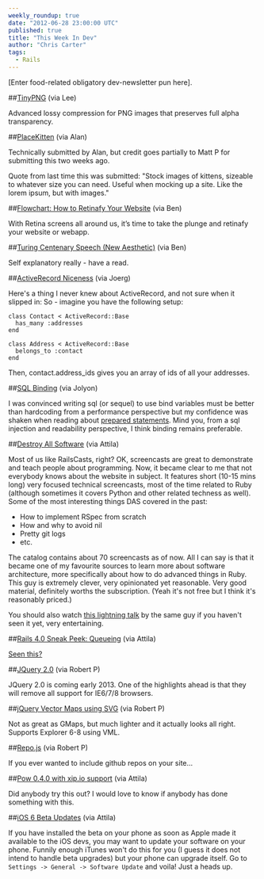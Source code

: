 ```yaml
---
weekly_roundup: true
date: "2012-06-28 23:00:00 UTC"
published: true
title: "This Week In Dev"
author: "Chris Carter"
tags:
  - Rails
---
```


[Enter food-related obligatory dev-newsletter pun here].

##[TinyPNG](http://tinypng.org/) (via Lee)

Advanced lossy compression for PNG images that preserves full alpha transparency.

##[PlaceKitten](http://www.placekitten.com/) (via Alan)

Technically submitted by Alan, but credit goes partially to Matt P for submitting this two weeks ago.

Quote from last time this was submitted: "Stock images of kittens, sizeable to whatever size you can need. Useful when mocking up a site. Like the lorem ipsum, but with images."

##[Flowchart: How to Retinafy Your Website](http://mir.aculo.us/2012/06/26/flowchart-how-to-retinafy-your-website/) (via Ben)

With Retina screens all around us, it’s time to take the plunge and retinafy your website or webapp.

##[Turing Centenary Speech (New Aesthetic)](http://www.wired.com/beyond_the_beyond/2012/06/turing-centenary-speech-new-aesthetic/) (via Ben)

Self explanatory really - have a read.

##[ActiveRecord Niceness](https://lh5.googleusercontent.com/-qhOrCA0YOcs/T88ahvVjlpI/AAAAAAAAGYY/nqntKXC9fic/s372/92.gif) (via Joerg)

Here's a thing I never knew about ActiveRecord, and not sure when it slipped in: So - imagine you have the following setup:

    class Contact < ActiveRecord::Base
      has_many :addresses
    end

    class Address < ActiveRecord::Base
      belongs_to :contact
    end

Then, contact.address_ids gives you an array of ids of all your addresses.

##[SQL Binding](https://lh3.googleusercontent.com/-oBx-Gxby-dY/T5UaoPTtouI/AAAAAAAAGO8/P3Vlsxgi_9A/s500/84.gif) (via Jolyon)

I was convinced writing sql (or sequel) to use bind variables must be better than hardcoding from a performance perspective but my confidence was shaken when reading about [prepared statements](http://patshaughnessy.net/2011/10/22/show-some-love-for-prepared-statements-in-rails-3-1).
Mind you, from a sql injection and readability perspective, I think binding remains preferable.

##[Destroy All Software](http://destroyallsoftware.com) (via Attila)

Most of us like RailsCasts, right? OK, screencasts are great to demonstrate and teach people about programming. Now, it became clear to me that not everybody knows about the website in subject. It features short (10-15 mins long) very focused technical screencasts, most of the time related to Ruby (although sometimes it covers Python and other related techness as well). Some of the most interesting things DAS covered in the past:

* How to implement RSpec from scratch
* How and why to avoid nil
* Pretty git logs
* etc.

The catalog contains about 70 screencasts as of now. All I can say is that it became one of my favourite sources to learn more about software architecture, more specifically about how to do advanced things in Ruby. This guy is extremely clever, very opinionated yet reasonable. Very good material, definitely worths the subscription. (Yeah it's not free but I think it's reasonably priced.)

You should also watch [this lightning talk](https://www.destroyallsoftware.com/talks/wat/) by the same guy if you haven't seen it yet, very entertaining.

##[Rails 4.0 Sneak Peek: Queueing](https://lh4.googleusercontent.com/-WoHQ-j8FqCI/T5Ubj2T3BpI/AAAAAAAAGPw/FlhFIFS845A/s324/81.gif) (via Attila)

[Seen this?](http://reefpoints.dockyard.com/ruby/2012/06/25/rails-4-sneak-peek-queueing.html)

##[JQuery 2.0](http://blog.jquery.com/2012/06/28/jquery-core-version-1-9-and-beyond/) (via Robert P)

JQuery 2.0 is coming early 2013. One of the highlights ahead is that they will remove all support for IE6/7/8 browsers.

##[jQuery Vector Maps using SVG](http://jqvmap.com/) (via Robert P)

Not as great as GMaps, but much lighter and it actually looks all right. Supports Explorer 6-8 using VML.

##[Repo.js](http://darcyclarke.me/dev/repojs/) (via Robert P)

If you ever wanted to include github repos on your site...

##[Pow 0.4.0 with xip.io support](http://37signals.com/svn/posts/3191-announcing-pow-040-with-xipio-support) (via Attila)

Did anybody try this out? I would love to know if anybody has done something with this.

##[iOS 6 Beta Updates](http://www.apple.com/ios/ios6/) (via Attila)

If you have installed the beta on your phone as soon as Apple made it available to the iOS devs, you may want to update your software on your phone. Funnily enough iTunes won't do this for you (I guess it does not intend to handle beta upgrades) but your phone can upgrade itself. Go to `Settings -> General -> Software Update` and voila! Just a heads up.
